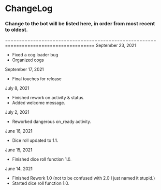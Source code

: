 # ChangeLog
### Change to the bot will be listed here, in order from most recent to oldest.

======================================================================================
September 23, 2021
 - Fixed a cog loader bug
 - Organized cogs

September 17, 2021
 - Final touches for release

July 8, 2021
 - Finished rework on activity & status.
 - Added welcome message.

July 2, 2021
 - Reworked dangerous on_ready activity.

June 16, 2021
 - Dice roll updated to 1.1.

June 15, 2021
  - Finished dice roll function 1.0.

June 14, 2021
  - Finished Rework 1.0 (not to be confused with 2.0 I just named it stupid.)
  - Started dice roll function 1.0.
